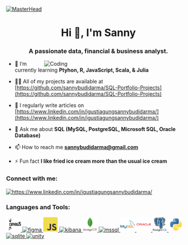 [![MasterHead](https://miro.medium.com/v2/resize:fit:720/format:webp/0*tD5kEC2JYcKHH0zO.gif)](https://www.linkedin.com/in/igustiagungsannybudidarma/)
<h1 align="center">Hi 👋, I'm Sanny</h1>
<h3 align="center">A passionate data, financial & business analyst.</h3>
<img align="right" alt="Coding" width="400" src="[https://capturly.com/blog/wp-content/uploads/2018/02/Data-Website-Analytics.gif">


- 🌱 I’m currently learning **Ptyhon, R, JavaScript, Scala, & Julia**

- 👨‍💻 All of my projects are available at [https://github.com/sannybudidarma/SQL-Portfolio-Projects](https://github.com/sannybudidarma/SQL-Portfolio-Projects)

- 📝 I regularly write articles on [https://www.linkedin.com/in/igustiagungsannybudidarma/](https://www.linkedin.com/in/igustiagungsannybudidarma/)

- 💬 Ask me about **SQL (MySQL, PostgreSQL, Microsoft SQL, Oracle Database)**

- 📫 How to reach me **sannybudidarma@gmail.com**

- ⚡ Fun fact **I like fried ice cream more than the usual ice cream**

<h3 align="left">Connect with me:</h3>
<p align="left">
<a href="https://linkedin.com/in/https://www.linkedin.com/in/igustiagungsannybudidarma/" target="blank"><img align="center" src="https://raw.githubusercontent.com/rahuldkjain/github-profile-readme-generator/master/src/images/icons/Social/linked-in-alt.svg" alt="https://www.linkedin.com/in/igustiagungsannybudidarma/" height="30" width="40" /></a>
</p>

<h3 align="left">Languages and Tools:</h3>
<p align="left"> <a href="https://canvasjs.com" target="_blank" rel="noreferrer"> <img src="https://raw.githubusercontent.com/Hardik0307/Hardik0307/master/assets/canvasjs-charts.svg" alt="canvasjs" width="40" height="40"/> </a> <a href="https://www.figma.com/" target="_blank" rel="noreferrer"> <img src="https://www.vectorlogo.zone/logos/figma/figma-icon.svg" alt="figma" width="40" height="40"/> </a> <a href="https://developer.mozilla.org/en-US/docs/Web/JavaScript" target="_blank" rel="noreferrer"> <img src="https://raw.githubusercontent.com/devicons/devicon/master/icons/javascript/javascript-original.svg" alt="javascript" width="40" height="40"/> </a> <a href="https://www.elastic.co/kibana" target="_blank" rel="noreferrer"> <img src="https://www.vectorlogo.zone/logos/elasticco_kibana/elasticco_kibana-icon.svg" alt="kibana" width="40" height="40"/> </a> <a href="https://www.mongodb.com/" target="_blank" rel="noreferrer"> <img src="https://raw.githubusercontent.com/devicons/devicon/master/icons/mongodb/mongodb-original-wordmark.svg" alt="mongodb" width="40" height="40"/> </a> <a href="https://www.microsoft.com/en-us/sql-server" target="_blank" rel="noreferrer"> <img src="https://www.svgrepo.com/show/303229/microsoft-sql-server-logo.svg" alt="mssql" width="40" height="40"/> </a> <a href="https://www.mysql.com/" target="_blank" rel="noreferrer"> <img src="https://raw.githubusercontent.com/devicons/devicon/master/icons/mysql/mysql-original-wordmark.svg" alt="mysql" width="40" height="40"/> </a> <a href="https://www.oracle.com/" target="_blank" rel="noreferrer"> <img src="https://raw.githubusercontent.com/devicons/devicon/master/icons/oracle/oracle-original.svg" alt="oracle" width="40" height="40"/> </a> <a href="https://www.postgresql.org" target="_blank" rel="noreferrer"> <img src="https://raw.githubusercontent.com/devicons/devicon/master/icons/postgresql/postgresql-original-wordmark.svg" alt="postgresql" width="40" height="40"/> </a> <a href="https://www.python.org" target="_blank" rel="noreferrer"> <img src="https://raw.githubusercontent.com/devicons/devicon/master/icons/python/python-original.svg" alt="python" width="40" height="40"/> </a> <a href="https://www.sqlite.org/" target="_blank" rel="noreferrer"> <img src="https://www.vectorlogo.zone/logos/sqlite/sqlite-icon.svg" alt="sqlite" width="40" height="40"/> </a> <a href="https://unity.com/" target="_blank" rel="noreferrer"> <img src="https://www.vectorlogo.zone/logos/unity3d/unity3d-icon.svg" alt="unity" width="40" height="40"/> </a> </p>
